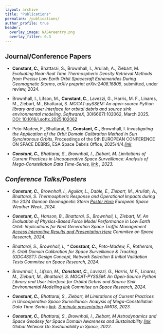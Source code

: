 ```yaml
---
layout: archive
title: "Publications"
permalink: /publications/
author_profile: true
header:
  overlay_image: NASAreentry.png
  overlay_filter: 0.3
---
```


Journal/Conference Papers
------

* <b>Constant, C.</b>, Bhattarai, S., Brownhall, I., Aruliah, A., Ziebart, M.  _Evaluating Near-Real Time Thermospheric Density Retrieval Methods from Precise Low Earth Orbit Spacecraft Ephemerides During Geomagnetic Storms_, <i>arXiv preprint arXiv:2408.16805</i>, submitted, under review, 2024.

* Brownhall, I., Lifson, M., <b>Constant, C.</b>, Lavezzi, G., Harris, M. F., Linares, M., Ziebart, M., Bhattarai, S. _MOCAT-pySSEM: An open-source Python library and user interface for orbital debris and source sink environmental modeling_, <i>SoftwareX</i>, 30(6667):102062, March 2025. [DOI: 10.1016/j.softx.2025.102062](https://doi.org/10.1016/j.softx.2025.102062) 

* Peto-Madew, F., Bhattarai, S., <b>Constant, C.</b>, Brownhall, I. _Investigating the Application of the Orbit Domain Calibration Method in Sun Synchronous Orbits_, Proceedings of the 9th EUROPEAN CONFERENCE ON SPACE DEBRIS, ESA Space Debris Office, 2025/4/4.<i>[link](https://conference.sdo.esoc.esa.int/proceedings/sdc9/paper/254/SDC9-paper254.pdf) 


* <b>Constant, C.</b>, Bhattarai, S., Brownhall, I., Ziebart, M.  _Limitations of Current Practices in Uncooperative Space Surveillance: Analysis of Mega-Constellation Data Time-Series_,  <i>[link](https://ui.adsabs.harvard.edu/abs/2023amos.conf...88C/abstract) </i>, 2023.


Conference Talks/Posters
------
* <b>Constant, C.</b>, Brownhall, I., Aguilar, L., Dable, E., Ziebart, M., Aruliah, A., Bhattarai, S. Thermospheric Response and Operational Impacts during the 2024 Gannon Geomagnetic Storm [Poster Here](https://charlesplusc.github.io/assets/MothersDayStormPoster_v2.pdf) <i>European Space Weather Week</i>, 2024.

* <b>Constant, C.</b>, Hanson, B., Bhattarai, S., Brownhall, I., Ziebart, M. An Evaluation of Physics-Based Force Model Performance in Low Earth Orbit: Implications for Next Generation Space Traffic Management [Access Interactive Results and Presentation Here](https://charlesplusc.github.io//assets/cospar24_presentation/reveal.js-master/index.html) <i>Commitee on Space Research</i>, 2024.

* Bhattarai, S., Brownhall, I., * <b>Constant, C.</b>, Peto-Madew, F.,  Rotheram, E. Orbit Domain Calibration for Space Surveillance & Tracking (ODC4SST): Design Concept, Network Selection & Initial Validation Tests <i>Commitee on Space Research</i>, 2024.

* Brownhall, I.,  Lifson, M., <b>Constant, C.</b>, Lavezzi, G., Harris, M F., Linares, M., Ziebart, M., Bhattarai, S. MOCAT-PYSSEM: An Open-Source Python Library and User Interface for Orbital Debris and Source Sink Environmental Modelling [link](https://www.researchgate.net/publication/382557433_MOCAT-PYSSEM_An_Open-Source_Python_Library_and_User_Interface_for_Orbital_Debris_and_Source_Sink_Environmental_Modelling) <i>Commitee on Space Research</i>, 2024.

* <b>Constant, C.</b>, Bhattarai, S., Ziebart, M _Limitations of Current Practices in Uncooperative Space Surveillance: Analysis of Mega-Constellation Data Time-Series_ [link](https://github.com/CharlesPlusC/CharlesPlusC.github.io/raw/master/Figures/AMOS-Poster.pdf). [3-minute presentation](https://github.com/CharlesPlusC/CharlesPlusC.github.io/raw/master/assets/AMOS_Presentation_3min.mp4) <i>AMOS</i>, 2023.

* <b>Constant, C.</b>, Bhattarai, S., Brownhall, I., Ziebart, M _Astrodynamics and Space Geodesy for Space Domain Awareness and Sustainability_ [link](https://github.com/CharlesPlusC/CharlesPlusC.github.io/raw/master/assets/GNOSIS_Poster_28_11_22.pdf) <i>Global Network On Sustainability in Space</i>, 2022.